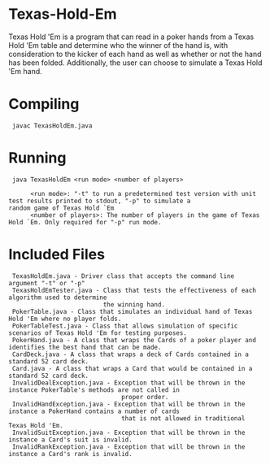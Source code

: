 # Texas-Hold-Em

Texas Hold 'Em is a program that can read in a poker hands from a Texas Hold 'Em table and
determine who the winner of the hand is, with consideration to the kicker of each hand as 
well as whether or not the hand has been folded. Additionally, the user can choose to simulate
a Texas Hold 'Em hand.

# Compiling

     javac TexasHoldEm.java
     
# Running

     java TexasHoldEm <run mode> <number of players>
     
          <run mode>: "-t" to run a predetermined test version with unit test results printed to stdout, "-p" to simulate a                           random game of Texas Hold `Em
          <number of players>: The number of players in the game of Texas Hold `Em. Only required for "-p" run mode. 
          

# Included Files 

     TexasHoldEm.java - Driver class that accepts the command line argument "-t" or "-p"
     TexasHoldEmTester.java - Class that tests the effectiveness of each algorithm used to determine
                              the winning hand.
     PokerTable.java - Class that simulates an individual hand of Texas Hold 'Em where no player folds.
     PokerTableTest.java - Class that allows simulation of specific scenarios of Texas Hold 'Em for testing purposes.
     PokerHand.java - A class that wraps the Cards of a poker player and identifies the best hand that can be made.
     CardDeck.java - A class that wraps a deck of Cards contained in a standard 52 card deck.
     Card.java - A class that wraps a Card that would be contained in a standard 52 card deck.
     InvalidDealException.java - Exception that will be thrown in the instance PokerTable's methods are not called in 
                                   proper order.
     InvalidHandException.java - Exception that will be thrown in the instance a PokerHand contains a number of cards
                                   that is not allowed in traditional Texas Hold 'Em.
     InvalidSuitException.java - Exception that will be thrown in the instance a Card's suit is invalid.
     InvalidRankException.java - Exception that will be thrown in the instance a Card's rank is invalid.
